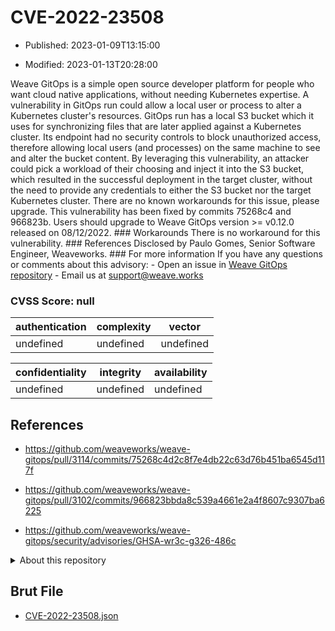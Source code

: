 # CVE-2022-23508

- Published: 2023-01-09T13:15:00

- Modified: 2023-01-13T20:28:00

Weave GitOps is a simple open source developer platform for people who want cloud native applications, without needing Kubernetes expertise. A vulnerability in GitOps run could allow a local user or process to alter a Kubernetes cluster's resources. GitOps run has a local S3 bucket which it uses for synchronizing files that are later applied against a Kubernetes cluster. Its endpoint had no security controls to block unauthorized access, therefore allowing local users (and processes) on the same machine to see and alter the bucket content. By leveraging this vulnerability, an attacker could pick a workload of their choosing and inject it into the S3 bucket, which resulted in the successful deployment in the target cluster, without the need to provide any credentials to either the S3 bucket nor the target Kubernetes cluster. There are no known workarounds for this issue, please upgrade. This vulnerability has been fixed by commits 75268c4 and 966823b. Users should upgrade to Weave GitOps version >= v0.12.0 released on 08/12/2022. ### Workarounds There is no workaround for this vulnerability. ### References Disclosed by Paulo Gomes, Senior Software Engineer, Weaveworks. ### For more information If you have any questions or comments about this advisory: - Open an issue in [Weave GitOps repository](https://github.com/weaveworks/weave-gitops) - Email us at [support@weave.works](mailto:support@weave.works)

### CVSS Score: **null**

| authentication | complexity | vector |
| --- | --- | --- |
| undefined | undefined | undefined |

| confidentiality | integrity | availability |
| --- | --- | --- |
| undefined | undefined | undefined |

## References

* https://github.com/weaveworks/weave-gitops/pull/3114/commits/75268c4d2c8f7e4db22c63d76b451ba6545d117f

* https://github.com/weaveworks/weave-gitops/pull/3102/commits/966823bbda8c539a4661e2a4f8607c9307ba6225

* https://github.com/weaveworks/weave-gitops/security/advisories/GHSA-wr3c-g326-486c

<details>
<summary>About this repository</summary> 

  This repository is part of the project [Live Hack CVE](https://github.com/Live-Hack-CVE). Main website can be found [www.live-hack.org](https://www.live-hack.org) 
  
  Made by [Sn0wAlice](https://github.com/Sn0wAlice) for the people that care about security and need to have a feed of the latest CVEs. Hope you enjoy it, don't forget to star the repo and follow me on [Twitter](https://twitter.com/Sn0wAlice) and [Github](https://github.com/Sn0wAlice). And that is my [personnal website](https://www.alice-snow.me/)

  - [Home Page](https://github.com/Live-Hack-CVE)
  - [Framework](https://github.com/Live-Hack-CVE/cve-framework)
  - [CVE database](https://github.com/Live-Hack-CVE/full_database)
  - [Changelog](https://github.com/Live-Hack-CVE/Changelog)
</details>

## Brut File

* [CVE-2022-23508.json](https://raw.githubusercontent.com/Live-Hack-CVE/full_database/main/cves/2022/CVE-2022-23508.json)

